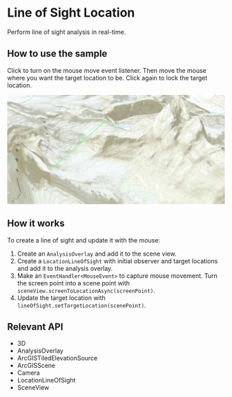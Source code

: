 # Line of Sight Location

Perform line of sight analysis in real-time.

## How to use the sample

Click to turn on the mouse move event listener. Then move the mouse where you want the target location to be. Click again to lock the target location.

![](LineOfSightLocation.gif)

## How it works

To create a line of sight and update it with the mouse:

1.  Create an `AnalysisOverlay` and add it to the scene view.
2.  Create a `LocationLineOfSight` with initial observer and target locations and add it to the analysis overlay.
3.  Make an `EventHandler<MouseEvent>` to capture mouse movement. Turn the screen point into a scene point with `sceneView.screenToLocationAsync(screenPoint)`.
4.  Update the target location with `lineOfSight.setTargetLocation(scenePoint)`.

## Relevant API

*   3D
*   AnalysisOverlay
*   ArcGISTiledElevationSource
*   ArcGISScene
*   Camera
*   LocationLineOfSight
*   SceneView